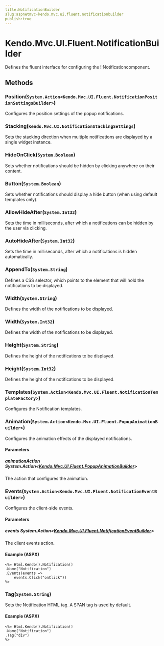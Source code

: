 ```yaml
---
title:NotificationBuilder
slug:aspnetmvc-kendo.mvc.ui.fluent.notificationbuilder
publish:true
---
```


# Kendo.Mvc.UI.Fluent.NotificationBuilder
Defines the fluent interface for configuring the !:Notification<T>component.



## Methods

### Position(`System.Action<Kendo.Mvc.UI.Fluent.NotificationPositionSettingsBuilder>`)
Configures the position settings of the popup notifications.





### Stacking(`Kendo.Mvc.UI.NotificationStackingSettings`)
Sets the stacking direction when multiple notifications are displayed by a single widget instance.





### HideOnClick(`System.Boolean`)
Sets whether notifications should be hidden by clicking anywhere on their content.





### Button(`System.Boolean`)
Sets whether notifications should display a hide button (when using default templates only).





### AllowHideAfter(`System.Int32`)
Sets the time in milliseconds, after which a notifications can be hidden by the user via clicking.





### AutoHideAfter(`System.Int32`)
Sets the time in milliseconds, after which a notifications is hidden automatically.





### AppendTo(`System.String`)
Defines a CSS selector, which points to the element that will hold the notifications to be displayed.





### Width(`System.String`)
Defines the width of the notifications to be displayed.





### Width(`System.Int32`)
Defines the width of the notifications to be displayed.





### Height(`System.String`)
Defines the height of the notifications to be displayed.





### Height(`System.Int32`)
Defines the height of the notifications to be displayed.





### Templates(`System.Action<Kendo.Mvc.UI.Fluent.NotificationTemplateFactory>`)
Configures the Notification templates.





### Animation(`System.Action<Kendo.Mvc.UI.Fluent.PopupAnimationBuilder>`)
Configures the animation effects of the displayed notifications.


#### Parameters

##### animationAction System.Action<[Kendo.Mvc.UI.Fluent.PopupAnimationBuilder](/kendo-ui/api/wrappers/aspnet-mvc/Kendo.Mvc.UI.Fluent/PopupAnimationBuilder)>
The action that configures the animation.





### Events(`System.Action<Kendo.Mvc.UI.Fluent.NotificationEventBuilder>`)
Configures the client-side events.


#### Parameters

##### events System.Action<[Kendo.Mvc.UI.Fluent.NotificationEventBuilder](/kendo-ui/api/wrappers/aspnet-mvc/Kendo.Mvc.UI.Fluent/NotificationEventBuilder)>
The client events action.




#### Example (ASPX)
    <%= Html.Kendo().Notification()
    .Name("Notification")
    .Events(events =>
        events.Click("onClick"))
    %>


### Tag(`System.String`)
Sets the Notification HTML tag. A SPAN tag is used by default.




#### Example (ASPX)
    <%= Html.Kendo().Notification()
    .Name("Notification")
    .Tag("div")
    %>



